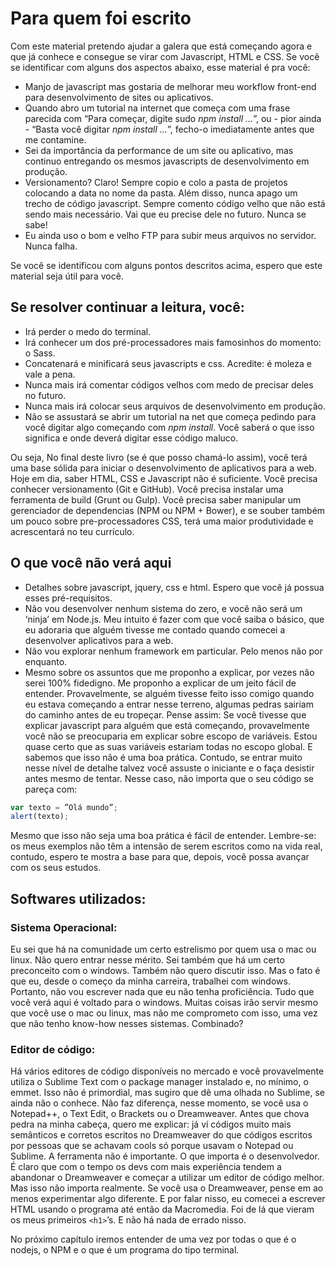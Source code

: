 # Para quem foi escrito


Com este material pretendo ajudar a galera que está começando agora e que já conhece e consegue se virar com Javascript, HTML e CSS. Se você se identificar com alguns dos aspectos abaixo, esse material é pra você:

* Manjo de javascript mas gostaria de melhorar meu workflow front-end para desenvolvimento de sites ou aplicativos.
* Quando abro um tutorial na internet que começa com uma frase parecida com “Para começar, digite sudo *npm install …*”, ou - pior ainda - “Basta você digitar *npm install …*”, fecho-o imediatamente antes que me contamine.
* Sei da importância da performance de um site ou aplicativo, mas continuo entregando os mesmos javascripts de desenvolvimento em produção. 
* Versionamento? Claro! Sempre copio e colo a pasta de projetos colocando a data no nome da pasta. Além disso, nunca apago um trecho de código javascript. Sempre comento código velho que não está sendo mais necessário. Vai que eu precise dele no futuro. Nunca se sabe!
* Eu ainda uso o bom e velho FTP para subir meus arquivos no servidor. Nunca falha.


Se você se identificou com alguns pontos descritos acima, espero que este material seja útil para você.


## Se resolver continuar a leitura, você:


* Irá perder o medo do terminal.
* Irá conhecer um dos pré-processadores mais famosinhos do momento: o Sass.
* Concatenará e minificará seus javascripts e css. Acredite: é moleza e vale a pena.
* Nunca mais irá comentar códigos velhos com medo de precisar deles no futuro.
* Nunca mais irá colocar seus arquivos de desenvolvimento em produção.
* Não se assustará se abrir um tutorial na net que começa pedindo para você digitar algo começando com *npm install*. Você saberá o que isso significa e onde deverá digitar esse código maluco.


Ou seja, No final deste livro (se é que posso chamá-lo assim), você terá uma base sólida para iniciar o desenvolvimento de aplicativos para a web. Hoje em dia, saber HTML, CSS e Javascript não é suficiente. Você precisa conhecer versionamento (Git e GitHub). Você precisa instalar uma ferramenta de build (Grunt ou Gulp). Você precisa saber manipular um gerenciador de dependencias (NPM ou NPM + Bower), e se souber também um pouco sobre pre-processadores CSS, terá uma maior produtividade e acrescentará no teu currículo.


## O que você não verá aqui


* Detalhes sobre javascript, jquery, css e html. Espero que você já possua esses pré-requisitos.
* Não vou desenvolver nenhum sistema do zero, e você não será um ‘ninja’ em Node.js. Meu intuito é fazer com que você saiba o básico, que eu adoraria que alguém tivesse me contado quando comecei a desenvolver aplicativos para a web.
* Não vou explorar nenhum framework em particular. Pelo menos não por enquanto. 
* Mesmo sobre os assuntos que me proponho a explicar, por vezes não serei 100% fidedigno. Me proponho a explicar de um jeito fácil de entender. Provavelmente, se alguém tivesse feito isso comigo quando eu estava começando a entrar nesse terreno, algumas pedras sairiam do caminho antes de eu tropeçar. Pense assim: Se você tivesse que explicar javascript para alguém que está começando, provavelmente você não se preocuparia em explicar sobre escopo de variáveis.  Estou quase certo que as suas variáveis estariam todas no escopo global. E sabemos que isso não é uma boa prática. Contudo, se entrar muito nesse nível de detalhe talvez você assuste o iniciante e o faça desistir antes mesmo de tentar. Nesse caso, não importa que o seu código se pareça com:  
``` javascript 
var texto = ”Olá mundo”;
alert(texto);
```
Mesmo que isso não seja uma boa prática é fácil de entender. Lembre-se: os meus exemplos não têm a intensão de serem escritos como na vida real, contudo, espero te mostra a base para que, depois, você possa avançar com os seus estudos.


## Softwares utilizados:


### Sistema Operacional:


Eu sei que há na comunidade um certo estrelismo por quem usa o mac ou linux. Não quero entrar nesse mérito. Sei também que há um certo preconceito com o windows. Também não quero discutir isso. Mas o fato é que eu, desde o começo da minha carreira, trabalhei com windows. Portanto, não vou escrever nada que eu não tenha proficiência. Tudo que você verá aqui é voltado para o windows. Muitas coisas irão servir mesmo que você use o mac ou linux, mas não me comprometo com isso, uma vez que não tenho know-how nesses sistemas. Combinado?


### Editor de código:


Há vários editores de código disponíveis no mercado e você provavelmente utiliza o Sublime Text com o package manager instalado e, no mínimo, o emmet. Isso não é primordial, mas sugiro que dê uma olhada no Sublime, se ainda não o conhece. 
Não faz diferença, nesse momento, se você usa o Notepad++, o Text Edit, o Brackets ou o Dreamweaver. Antes que chova pedra na minha cabeça, quero me explicar: já ví códigos muito mais semânticos e corretos escritos no Dreamweaver do que códigos escritos por pessoas que se achavam cools só porque usavam o Notepad ou Sublime. A ferramenta não é importante. O que importa é o desenvolvedor. É claro que com o tempo os devs com mais experiência tendem a abandonar o Dreamweaver e começar a utilizar um editor de código melhor. Mas isso não importa realmente. Se você usa o Dreamweaver, pense em ao menos experimentar algo diferente. E por falar nisso, eu comecei a escrever HTML usando o programa até então da Macromedia. Foi de lá que vieram os meus primeiros ```<h1>```’s. E não há nada de errado nisso.



No próximo capítulo iremos entender de uma vez por todas o que é o nodejs, o NPM e o que é um programa do tipo terminal. 
